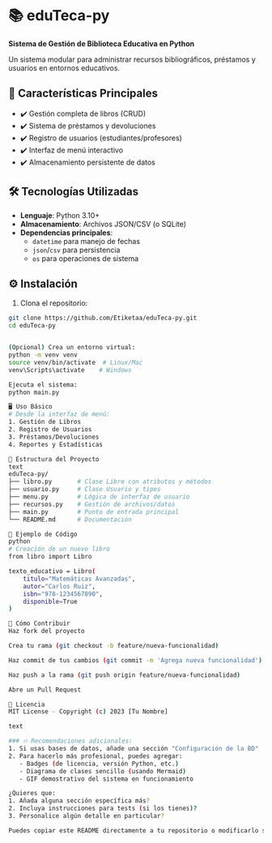 # 📚 eduTeca-py 
**Sistema de Gestión de Biblioteca Educativa en Python**

Un sistema modular para administrar recursos bibliográficos, préstamos y usuarios en entornos educativos.

## 🚀 Características Principales
- ✔️ Gestión completa de libros (CRUD)
- ✔️ Sistema de préstamos y devoluciones
- ✔️ Registro de usuarios (estudiantes/profesores)
- ✔️ Interfaz de menú interactivo
- ✔️ Almacenamiento persistente de datos

## 🛠️ Tecnologías Utilizadas
- **Lenguaje**: Python 3.10+
- **Almacenamiento**: Archivos JSON/CSV (o SQLite)
- **Dependencias principales**: 
  - `datetime` para manejo de fechas
  - `json`/`csv` para persistencia
  - `os` para operaciones de sistema

## ⚙️ Instalación

1. Clona el repositorio:
```bash
git clone https://github.com/Etiketaa/eduTeca-py.git
cd eduTeca-py


(Opcional) Crea un entorno virtual:
python -m venv venv
source venv/bin/activate  # Linux/Mac
venv\Scripts\activate    # Windows

Ejecuta el sistema:
python main.py

🖥️ Uso Básico
# Desde la interfaz de menú:
1. Gestión de Libros
2. Registro de Usuarios
3. Préstamos/Devoluciones
4. Reportes y Estadísticas

📂 Estructura del Proyecto
text
eduTeca-py/
├── libro.py       # Clase Libro con atributos y métodos
├── usuario.py     # Clase Usuario y tipos
├── menu.py        # Lógica de interfaz de usuario
├── recursos.py    # Gestión de archivos/datos
├── main.py        # Punto de entrada principal
└── README.md      # Documentación

📌 Ejemplo de Código
python
# Creación de un nuevo libro
from libro import Libro

texto_educativo = Libro(
    titulo="Matemáticas Avanzadas",
    autor="Carlos Ruiz",
    isbn="978-1234567890",
    disponible=True
)

🤝 Cómo Contribuir
Haz fork del proyecto

Crea tu rama (git checkout -b feature/nueva-funcionalidad)

Haz commit de tus cambios (git commit -m 'Agrega nueva funcionalidad')

Haz push a la rama (git push origin feature/nueva-funcionalidad)

Abre un Pull Request

📄 Licencia
MIT License - Copyright (c) 2023 [Tu Nombre]

text

### 🔥 Recomendaciones adicionales:
1. Si usas bases de datos, añade una sección "Configuración de la BD"
2. Para hacerlo más profesional, puedes agregar:
   - Badges (de licencia, versión Python, etc.)
   - Diagrama de clases sencillo (usando Mermaid)
   - GIF demostrativo del sistema en funcionamiento

¿Quieres que:
1. Añada alguna sección específica más?
2. Incluya instrucciones para tests (si los tienes)?
3. Personalice algún detalle en particular?

Puedes copiar este README directamente a tu repositorio o modificarlo según necesites. ¡Espero que sea útil! 🚀